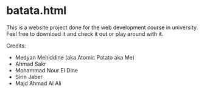 # batata.html

This is a website project done for the web development course in university.
Feel free to download it and check it out or play around with it.

Credits:
- Medyan Mehiddine (aka Atomic Potato aka Me)
- Ahmad Sakr
- Mohammad Nour El Dine
- Sirin Jaber
- Majd Ahmad Al Ali
